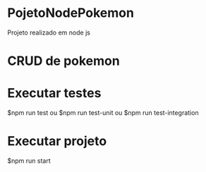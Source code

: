 # PojetoNodePokemon
Projeto realizado em node js 

# CRUD de pokemon 

# Executar testes
  $npm run test
  ou 
  $npm run test-unit
  ou 
  $npm run test-integration

# Executar projeto
  $npm run start

